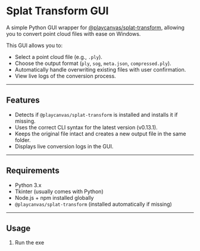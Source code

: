 # Splat Transform GUI

A simple Python GUI wrapper for [@playcanvas/splat-transform](https://github.com/playcanvas/splat-transform), allowing you to convert point cloud files with ease on Windows.  

This GUI allows you to:  
- Select a point cloud file (e.g., `.ply`).  
- Choose the output format (`ply`, `sog`, `meta.json`, `compressed.ply`).  
- Automatically handle overwriting existing files with user confirmation.  
- View live logs of the conversion process.  

---

## Features

- Detects if `@playcanvas/splat-transform` is installed and installs it if missing.  
- Uses the correct CLI syntax for the latest version (v0.13.1).  
- Keeps the original file intact and creates a new output file in the same folder.  
- Displays live conversion logs in the GUI.  

---

## Requirements

- Python 3.x  
- Tkinter (usually comes with Python)  
- Node.js + npm installed globally  
- `@playcanvas/splat-transform` (installed automatically if missing)  

---

## Usage

1. Run the exe
